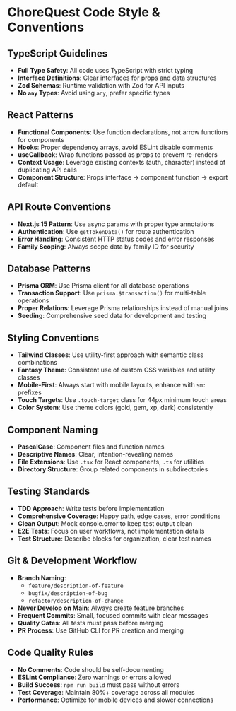 # ChoreQuest Code Style & Conventions

## TypeScript Guidelines
- **Full Type Safety**: All code uses TypeScript with strict typing
- **Interface Definitions**: Clear interfaces for props and data structures
- **Zod Schemas**: Runtime validation with Zod for API inputs
- **No `any` Types**: Avoid using `any`, prefer specific types

## React Patterns
- **Functional Components**: Use function declarations, not arrow functions for components
- **Hooks**: Proper dependency arrays, avoid ESLint disable comments
- **useCallback**: Wrap functions passed as props to prevent re-renders
- **Context Usage**: Leverage existing contexts (auth, character) instead of duplicating API calls
- **Component Structure**: Props interface → component function → export default

## API Route Conventions
- **Next.js 15 Pattern**: Use async params with proper type annotations
- **Authentication**: Use `getTokenData()` for route authentication
- **Error Handling**: Consistent HTTP status codes and error responses
- **Family Scoping**: Always scope data by family ID for security

## Database Patterns
- **Prisma ORM**: Use Prisma client for all database operations
- **Transaction Support**: Use `prisma.$transaction()` for multi-table operations
- **Proper Relations**: Leverage Prisma relationships instead of manual joins
- **Seeding**: Comprehensive seed data for development and testing

## Styling Conventions
- **Tailwind Classes**: Use utility-first approach with semantic class combinations
- **Fantasy Theme**: Consistent use of custom CSS variables and utility classes
- **Mobile-First**: Always start with mobile layouts, enhance with `sm:` prefixes
- **Touch Targets**: Use `.touch-target` class for 44px minimum touch areas
- **Color System**: Use theme colors (gold, gem, xp, dark) consistently

## Component Naming
- **PascalCase**: Component files and function names
- **Descriptive Names**: Clear, intention-revealing names
- **File Extensions**: Use `.tsx` for React components, `.ts` for utilities
- **Directory Structure**: Group related components in subdirectories

## Testing Standards
- **TDD Approach**: Write tests before implementation
- **Comprehensive Coverage**: Happy path, edge cases, error conditions
- **Clean Output**: Mock console.error to keep test output clean
- **E2E Tests**: Focus on user workflows, not implementation details
- **Test Structure**: Describe blocks for organization, clear test names

## Git & Development Workflow
- **Branch Naming**: 
  - `feature/description-of-feature`
  - `bugfix/description-of-bug`
  - `refactor/description-of-change`
- **Never Develop on Main**: Always create feature branches
- **Frequent Commits**: Small, focused commits with clear messages
- **Quality Gates**: All tests must pass before merging
- **PR Process**: Use GitHub CLI for PR creation and merging

## Code Quality Rules
- **No Comments**: Code should be self-documenting
- **ESLint Compliance**: Zero warnings or errors allowed
- **Build Success**: `npm run build` must pass without errors
- **Test Coverage**: Maintain 80%+ coverage across all modules
- **Performance**: Optimize for mobile devices and slower connections